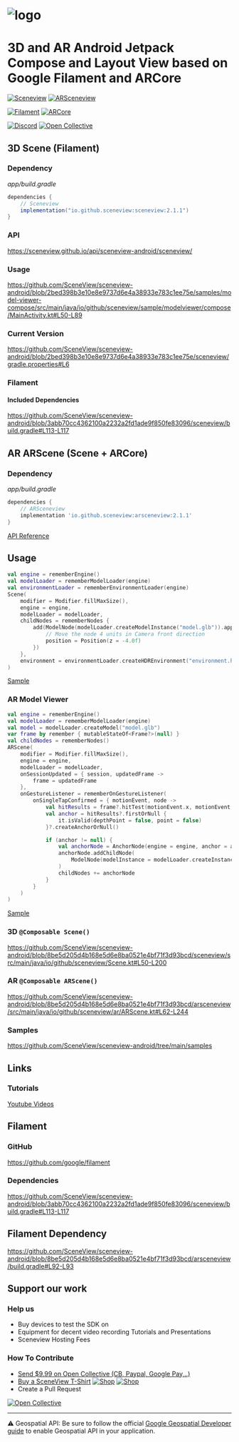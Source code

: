 # ![logo](https://github.com/SceneView/sceneview-android/assets/6597529/ad382001-a771-4484-9746-3ad200d00f05)

# 3D and AR Android Jetpack Compose and Layout View based on Google Filament and ARCore

[![Sceneview](https://img.shields.io/maven-central/v/io.github.sceneview/sceneview.svg?label=Sceneview&color=6c35aa)](https://search.maven.org/artifact/io.github.sceneview/sceneview)
[![ARSceneview](https://img.shields.io/maven-central/v/io.github.sceneview/arsceneview.svg?label=ARSceneview&color=6c35aa)](https://search.maven.org/artifact/io.github.sceneview/arsceneview)

[![Filament](https://img.shields.io/badge/Filament-v1.51.0-yellow)](https://github.com/google/filament)
[![ARCore](https://img.shields.io/badge/ARCore-v1.42.0-c961cb)](https://github.com/google-ar/arcore-android-sdk)

[![Discord](https://img.shields.io/discord/893787194295222292?color=7389D8&label=Discord&logo=Discord&logoColor=ffffff&style=flat-square)](https://discord.gg/UbNDDBTNqb)
[![Open Collective](https://opencollective.com/sceneview/tiers/badge.svg?label=Donators%20)](https://opencollective.com/sceneview)


## 3D Scene (Filament)

### Dependency
*app/build.gradle*
```gradle
dependencies {
    // Sceneview
    implementation("io.github.sceneview:sceneview:2.1.1")
}
```

### API
https://sceneview.github.io/api/sceneview-android/sceneview/

### Usage
https://github.com/SceneView/sceneview-android/blob/2bed398b3e10e8e9737d6e4a38933e783c1ee75e/samples/model-viewer-compose/src/main/java/io/github/sceneview/sample/modelviewer/compose/MainActivity.kt#L50-L89

### Current Version
https://github.com/SceneView/sceneview-android/blob/2bed398b3e10e8e9737d6e4a38933e783c1ee75e/sceneview/gradle.properties#L6

### Filament
#### Included Dependencies
https://github.com/SceneView/sceneview-android/blob/3abb70cc4362100a2232a2fd1ade9f850fe83096/sceneview/build.gradle#L113-L117

## AR ARScene (Scene + ARCore)

### Dependency
*app/build.gradle*
```gradle
dependencies {
    // ARSceneview
    implementation 'io.github.sceneview:arsceneview:2.1.1'
}
```

[API Reference](https://sceneview.github.io/api/sceneview-android/arsceneview/)

## Usage



```kotlin
val engine = rememberEngine()
val modelLoader = rememberModelLoader(engine)
val environmentLoader = rememberEnvironmentLoader(engine)
Scene(
    modifier = Modifier.fillMaxSize(),
    engine = engine,
    modelLoader = modelLoader,
    childNodes = rememberNodes {
        add(ModelNode(modelLoader.createModelInstance("model.glb")).apply {
            // Move the node 4 units in Camera front direction
            position = Position(z = -4.0f)
        })
    },
    environment = environmentLoader.createHDREnvironment("environment.hdr")!!
)
```

[Sample](https://github.com/SceneView/sceneview-android/tree/main/samples/model-viewer-compose)

### AR Model Viewer

```kotlin
val engine = rememberEngine()
val modelLoader = rememberModelLoader(engine)
val model = modelLoader.createModel("model.glb")
var frame by remember { mutableStateOf<Frame?>(null) }
val childNodes = rememberNodes()
ARScene(
    modifier = Modifier.fillMaxSize(),
    engine = engine,
    modelLoader = modelLoader,
    onSessionUpdated = { session, updatedFrame ->
        frame = updatedFrame
    },
    onGestureListener = rememberOnGestureListener(
        onSingleTapConfirmed = { motionEvent, node ->
            val hitResults = frame?.hitTest(motionEvent.x, motionEvent.y)
            val anchor = hitResults?.firstOrNull {
                it.isValid(depthPoint = false, point = false)
            }?.createAnchorOrNull()

            if (anchor != null) {
                val anchorNode = AnchorNode(engine = engine, anchor = anchor)
                anchorNode.addChildNode(
                    ModelNode(modelInstance = modelLoader.createInstance(model)!!)
                )
                childNodes += anchorNode
            }
        }
    )
)
```

[Sample](https://github.com/SceneView/sceneview-android/tree/main/samples/ar-model-viewer-compose)



### 3D `@Composable Scene()`
https://github.com/SceneView/sceneview-android/blob/8be5d205d4b168e5d6e8ba0521e4bf71f3d93bcd/sceneview/src/main/java/io/github/sceneview/Scene.kt#L50-L200
### AR `@Composable ARScene()`
https://github.com/SceneView/sceneview-android/blob/8be5d205d4b168e5d6e8ba0521e4bf71f3d93bcd/arsceneview/src/main/java/io/github/sceneview/ar/ARScene.kt#L62-L244
### Samples
https://github.com/SceneView/sceneview-android/tree/main/samples

## Links

### Tutorials
[Youtube Videos](https://www.youtube.com/results?search_query=SceneView+android)

## Filament 
### GitHub
https://github.com/google/filament

### Dependencies
https://github.com/SceneView/sceneview-android/blob/3abb70cc4362100a2232a2fd1ade9f850fe83096/sceneview/build.gradle#L113-L117

## Filament Dependency
https://github.com/SceneView/sceneview-android/blob/8be5d205d4b168e5d6e8ba0521e4bf71f3d93bcd/arsceneview/build.gradle#L92-L93

## Support our work

### Help us
- Buy devices to test the SDK on
- Equipment for decent video recording Tutorials and Presentations
- Sceneview Hosting Fees

### How To Contribute
- [Send $9.99 on Open Collective (CB, Paypal, Google Pay,..)](https://opencollective.com/sceneview/contribute/say-thank-you-ask-a-question-ask-for-features-and-fixes-33651)
- [Buy a SceneView T-Shirt](https://sceneview.threadless.com/designs/sceneview)
[![Shop](https://user-images.githubusercontent.com/6597529/229289239-beabba4a-b368-4667-b68a-b49b9729cd56.png)](https://sceneview.threadless.com/designs/sceneview)
[![Shop](https://user-images.githubusercontent.com/6597529/229322274-1842af45-a328-4b8c-b51a-9fc2402c1fc8.png)](https://sceneview.threadless.com/designs/sceneview)
- Create a Pull Request

[![Open Collective](https://user-images.githubusercontent.com/6597529/229289721-bdecf986-1b83-46bd-92cb-433114f03429.png)](https://opencollective.com/sceneview)

---
⚠️ Geospatial API: Be sure to follow the official [Google Geospatial Developer guide](https://developers.google.com/ar/develop/java/geospatial/developer-guide)
to enable Geospatial API in your application.
